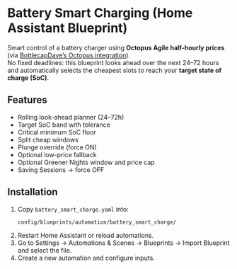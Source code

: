 # Battery Smart Charging (Home Assistant Blueprint)

Smart control of a battery charger using **Octopus Agile half-hourly prices** (via [BottlecapDave’s Octopus integration](https://github.com/BottlecapDave/HomeAssistant-OctopusEnergy)).  
No fixed deadlines: this blueprint looks ahead over the next 24–72 hours and automatically selects the cheapest slots to reach your **target state of charge (SoC)**.

## Features
- Rolling look-ahead planner (24–72h)
- Target SoC band with tolerance
- Critical minimum SoC floor
- Split cheap windows
- Plunge override (force ON)
- Optional low-price fallback
- Optional Greener Nights window and price cap
- Saving Sessions → force OFF

## Installation
1. Copy `battery_smart_charge.yaml` into:
   ```
   config/blueprints/automation/battery_smart_charge/
   ```
2. Restart Home Assistant or reload automations.
3. Go to Settings → Automations & Scenes → Blueprints → Import Blueprint and select the file.
4. Create a new automation and configure inputs.
